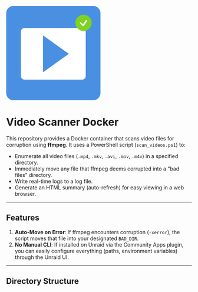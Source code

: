 ![Video Scanner Icon](images/icon.png) 
# Video Scanner Docker 




This repository provides a Docker container that scans video files for corruption using **ffmpeg**. It uses a PowerShell script (`scan_videos.ps1`) to:

- Enumerate all video files (`.mp4`, `.mkv`, `.avi`, `.mov`, `.m4v`) in a specified directory.
- Immediately move any file that ffmpeg deems corrupted into a "bad files" directory.
- Write real-time logs to a log file.
- Generate an HTML summary (auto-refresh) for easy viewing in a web browser.

---

## Features

1. **Auto-Move on Error**: If ffmpeg encounters corruption (`-xerror`), the script moves that file into your designated `BAD_DIR`.
4. **No Manual CLI**: If installed on Unraid via the Community Apps plugin, you can easily configure everything (paths, environment variables) through the Unraid UI.

---

## Directory Structure

